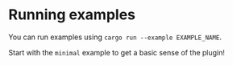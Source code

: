 # Running examples

You can run examples using `cargo run --example EXAMPLE_NAME`.

Start with the `minimal` example to get a basic sense of the plugin!
